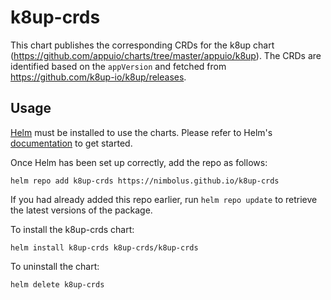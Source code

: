 # k8up-crds

This chart publishes the corresponding CRDs for the k8up chart (https://github.com/appuio/charts/tree/master/appuio/k8up).
The CRDs are identified based on the `appVersion` and fetched from https://github.com/k8up-io/k8up/releases.

## Usage

[Helm](https://helm.sh) must be installed to use the charts. Please refer to
Helm's [documentation](https://helm.sh/docs) to get started.

Once Helm has been set up correctly, add the repo as follows:

    helm repo add k8up-crds https://nimbolus.github.io/k8up-crds

If you had already added this repo earlier, run `helm repo update` to retrieve
the latest versions of the package.

To install the k8up-crds chart:

    helm install k8up-crds k8up-crds/k8up-crds

To uninstall the chart:

    helm delete k8up-crds
